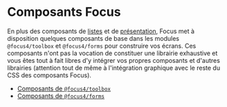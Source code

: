 # Composants Focus <!-- {docsify-ignore-all} -->

En plus des composants de [listes](./collections.md) et de [présentation](./presentation.md), Focus met à disposition quelques composants de base dans les modules `@focus4/toolbox` et `@focus4/forms` pour construire vos écrans. Ces composants n'ont pas la vocation de constituer une librairie exhaustive et vous êtes tout à fait libres d'y intégrer vos propres composants et d'autres librairies (attention tout de même à l'intégration graphique avec le reste du CSS des composants Focus).

-   [Composants de `@focus4/toolbox`](/components/toolbox.md)
-   [Composants de `@focus4/forms`](/components/forms.md)
